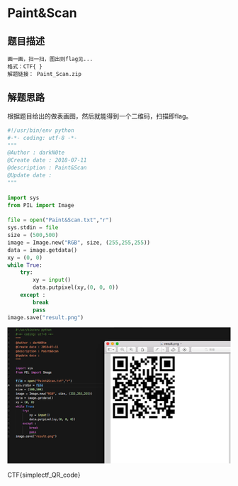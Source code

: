 # Paint&Scan

## 题目描述
```
画一画，扫一扫，图出则flag见...
格式：CTF{ }
解题链接： Paint_Scan.zip
```

## 解题思路
根据题目给出的做表画图，然后就能得到一个二维码，扫描即flag。

```python
#!/usr/bin/env python
#-*- coding: utf-8 -*-
"""
@Author : darkN0te
@Create date : 2018-07-11
@description : Paint&Scan
@Update date :   
"""  

import sys
from PIL import Image

file = open("Paint&Scan.txt","r")
sys.stdin = file
size = (500,500)
image = Image.new("RGB", size, (255,255,255))
data = image.getdata()
xy = (0, 0)
while True:
    try:
        xy = input()
        data.putpixel(xy,(0, 0, 0))
    except :
        break
        pass
image.save("result.png")
```

![](2018-07-11-15-38-52.png)

CTF{simplectf_QR_code}